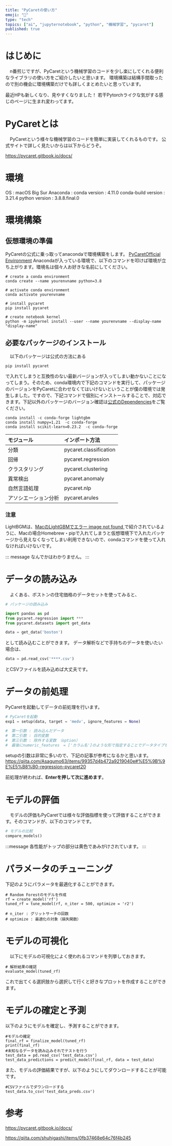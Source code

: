 ```yaml
---
title: "PyCaretの使い方"
emoji: "🤖"
type: "tech"
topics: ["ai", "jupyternotebook", "python", "機械学習", "pycaret"]
published: true
---
```


# はじめに
　n番煎じですが、PyCaretという機械学習のコードを少し楽にしてくれる便利なライブラリの使い方をご紹介したいと思います。
 環境構築は結構手間取ったので別の機会に環境構築だけでも詳しくまとめたいと思っています。
 
 最近HPも新しくなり、見やすくなりました！
 若干Pytorchライクな気がする感じのページに生まれ変わってます。
 
 # PyCaretとは
 　PyCaretという様々な機械学習のコードを簡単に実装してくれるものです。
  公式サイトで詳しく見たいからは以下からどうぞ。
  
  https://pycaret.gitbook.io/docs/
  
# 環境
OS : macOS Big Sur
Anaconda : conda version : 4.11.0
conda-build version : 3.21.4
python version : 3.8.8.final.0

# 環境構築
## 仮想環境の準備

PyCaretの公式に乗っ取ってanacondaで環境構築をします。
 [PyCaretOfficial Environment](https://pycaret.gitbook.io/docs/get-started/installation#environment) 
 Anacondaが入っている環境で、以下のコマンドを叩けば環境が立ち上がります。環境名は個々人お好きな名前にしてください。
 
 ```
 # create a conda environment
conda create --name yourenvname python=3.8

# activate conda environment
conda activate yourenvname

# install pycaret
pip install pycaret

# create notebook kernel
python -m ipykernel install --user --name yourenvname --display-name "display-name"
 ```

## 必要なパッケージのインストール

　以下のパッケージは公式の方法にある
```
pip install pycaret
```
で入れてしまうと互換性のない最新バージョンが入ってしまい動かないことになってしまう。そのため、conda環境内で下記のコマンドを実行して、パッケージのバージョンをPyCaretに合わせなくてはいけないということが僕の環境では発生しました。ですので、下記コマンドで個別にインストールすることで、対応できます。下記以外のパッケージのバージョン確認は[公式のDependencies](https://pycaret.gitbook.io/docs/get-started/installation#dependencies)をご覧ください。

```
conda install -c conda-forge lightgbm
conda install numpy=1.21  -c conda-forge
conda install scikit-learn=0.23.2  -c conda-forge
```

| モジュール | インポート方法 |
| :----|:----|
| 分類 | pycaret.classification |
| 回帰 | pycaret.regression |
| クラスタリング | pycaret.clustering |
| 異常検出 | pycaret.anomaly |
| 自然言語処理 | pycaret.nlp |
| アソシエーション分析 | pycaret.arules |

### 注意

 LightBGMは、[MacのLightGBMでエラー image not found
](https://cocoinit23.com/mac-lightgbm-image-not-found/) で紹介されているように、Macの場合Homebrew・pipで入れてしまうと仮想環境下で入れたパッケージから見えなくなってしまい利用できないので、condaコマンドを使って入れなければいけないです。

::: message
なんでかはわかりません。
:::
  
# データの読み込み
　よくある、ボストンの住宅価格のデータセットを使ってみると、
 
 ```python
# パッケージの読み込み

import pandas as pd
from pycaret.regression import ***
from pycaret.datasets import get_data 

data = get_data('boston')
 ```
 
 として読み込むことができます。
 データ解析などで手持ちのデータを使いたい場合は、
 
 ```python
 data = pd.read_csv('****.csv')
 ```
 
 とCSVファイルを読み込めば大丈夫です。
 
 # データの前処理
 PyCaretを起動してデータの前処理を行います。
 
 ```python
 # PyCaretを起動
exp1 = setup(data, target = 'medv', ignore_features = None)

#　第一引数 : 読み込んだデータ
#　第二引数 : 目的変数
#　第三引数 : 除外する変数　（option）
#　最後にnumeric_features　= ['カラム名']のような形で指定することでデータタイプを変更できます。
 ```
 
 setupの引数は非常に多いので、下記の記事が参考になるかと思います。
 https://qiita.com/Asagumo63/items/99357d4b472a9219040e#%E5%9B%9E%E5%B8%B0-regression-pycaret20
 
 前処理が終われば、**Enterを押して次に進めます**。
 
 # モデルの評価
 　モデルの評価もPyCaretでは様々な評価指標を使って評価することができます。そのコマンドが、以下のコマンドです。
  
  ```python
  # モデルの比較
compare_models()
  ```
  
  :::message
  各性能がトップの部分は黄色であみがけされています。
  :::
  
  # パラメータのチューニング
  
  下記のようにパラメータを最適化することができます。
  
  ```
  # Random Forestのモデルを作成
rf = create_model('rf')
tuned_rf = tune_model(rf, n_iter = 500, optimize = 'r2')

# n_iter : グリットサーチの回数
# optimize : 最適化の対象（損失関数）
  ```
  
 # モデルの可視化
 　以下にモデルの可視化によく使われるコマンドを列挙しておきます。
  
 ```
 # 解析結果の確認
evaluate_model(tuned_rf)
 ```
これで出てくる選択肢から選択して行くと好きなプロットを作成することができます。

# モデルの確定と予測

以下のようにモデルを確定し、予測することができます。

```
#モデルの確定
final_rf = finalize_model(tuned_rf)
print(final_rf)
#未知なるデータを読み込みそれでテストを行う
test_data = pd.read_csv('test_data.csv')
test_data_predictions = predict_model(final_rf, data = test_data)
```

 また、モデルの評価結果ですが、以下のようにしてダウンロードすることが可能です。
 
 ```
 #CSVファイルでダウンロードする
test_data.to_csv('test_data_preds.csv')
 ```
 
 # 参考
 
 https://pycaret.gitbook.io/docs/
 
 https://qiita.com/shuhigashi/items/0fb37468e64c76f4b245
 